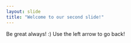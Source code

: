 ```yaml
---
layout: slide
title: "Welcome to our second slide!"
---
```

Be great always! :)
Use the left arrow to go back!
